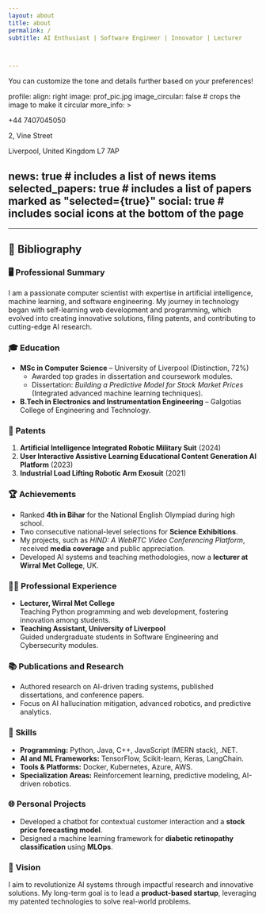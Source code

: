 ```yaml
---
layout: about
title: about
permalink: /
subtitle: AI Enthusiast | Software Engineer | Innovator | Lecturer



---
```


You can customize the tone and details further based on your preferences!

profile:
  align: right
  image: prof_pic.jpg
  image_circular: false # crops the image to make it circular
  more_info: >
    <p>+44 7407045050</p>
    <p>2, Vine Street</p>
    <p>Liverpool, United Kingdom L7 7AP</p>

news: true # includes a list of news items
selected_papers: true # includes a list of papers marked as "selected={true}"
social: true # includes social icons at the bottom of the page
---


---

## 📜 **Bibliography**

### 🖥️ **Professional Summary**
I am a passionate computer scientist with expertise in artificial intelligence, machine learning, and software engineering. My journey in technology began with self-learning web development and programming, which evolved into creating innovative solutions, filing patents, and contributing to cutting-edge AI research.

### 🎓 **Education**
- **MSc in Computer Science** – University of Liverpool (Distinction, 72%)
  - Awarded top grades in dissertation and coursework modules.
  - Dissertation: *Building a Predictive Model for Stock Market Prices* (Integrated advanced machine learning techniques).
- **B.Tech in Electronics and Instrumentation Engineering** – Galgotias College of Engineering and Technology.

### 📂 **Patents**
1. **Artificial Intelligence Integrated Robotic Military Suit** (2024)
2. **User Interactive Assistive Learning Educational Content Generation AI Platform** (2023)
3. **Industrial Load Lifting Robotic Arm Exosuit** (2021)

### 🏆 **Achievements**
- Ranked **4th in Bihar** for the National English Olympiad during high school.
- Two consecutive national-level selections for **Science Exhibitions**.
- My projects, such as *HIND: A WebRTC Video Conferencing Platform*, received **media coverage** and public appreciation.
- Developed AI systems and teaching methodologies, now a **lecturer at Wirral Met College**, UK.

### 👨‍🏫 **Professional Experience**
- **Lecturer, Wirral Met College**  
  Teaching Python programming and web development, fostering innovation among students.
- **Teaching Assistant, University of Liverpool**  
  Guided undergraduate students in Software Engineering and Cybersecurity modules.

### 📚 **Publications and Research**
- Authored research on AI-driven trading systems, published dissertations, and conference papers.
- Focus on AI hallucination mitigation, advanced robotics, and predictive analytics.

### 🌟 **Skills**
- **Programming:** Python, Java, C++, JavaScript (MERN stack), .NET.
- **AI and ML Frameworks:** TensorFlow, Scikit-learn, Keras, LangChain.
- **Tools & Platforms:** Docker, Kubernetes, Azure, AWS.
- **Specialization Areas:** Reinforcement learning, predictive modeling, AI-driven robotics.

### 🌐 **Personal Projects**
- Developed a chatbot for contextual customer interaction and a **stock price forecasting model**.
- Designed a machine learning framework for **diabetic retinopathy classification** using **MLOps**.

### 🎯 **Vision**
I aim to revolutionize AI systems through impactful research and innovative solutions. My long-term goal is to lead a **product-based startup**, leveraging my patented technologies to solve real-world problems.

